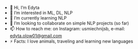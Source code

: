 - 👋 Hi, I’m Edyta
- 👀 I’m interested in ML, DL, NLP
- 🌱 I’m currently learning NLP
- 💞️ I’m looking to collaborate on simple NLP projects (so far)
- 📫 How to reach me: on Instagram: usmiechnijsb, e-mail: edyta.olow01@gmail.com
- ⚡ Facts: I love animals, traveling and learning new languages 

<!---
edytaolow01/edytaolow01 is a ✨ special ✨ repository because its `README.md` (this file) appears on your GitHub profile.
You can click the Preview link to take a look at your changes.
--->
